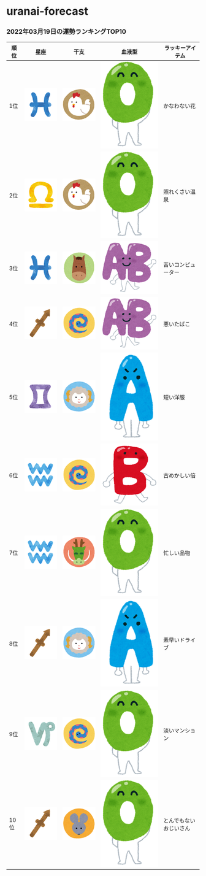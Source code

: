 # uranai-forecast

### 2022年03月19日の運勢ランキングTOP10
|順位|星座|干支|血液型|ラッキーアイテム|
|-----------|-----------|-----------|-----------|-----------|
|1位|<img src='imgs/sign/small/seiza_mark12_uo.png'>|<img src='imgs/eto/small/eto_mark10_tori.png'>|<img src='imgs/blood/small/ketsuekigata_o.png'>|かなわない花|
|2位|<img src='imgs/sign/small/seiza_mark07_tenbin.png'>|<img src='imgs/eto/small/eto_mark10_tori.png'>|<img src='imgs/blood/small/ketsuekigata_o.png'>|照れくさい温泉|
|3位|<img src='imgs/sign/small/seiza_mark12_uo.png'>|<img src='imgs/eto/small/eto_mark07_uma.png'>|<img src='imgs/blood/small/ketsuekigata_ab.png'>|苦いコンピューター|
|4位|<img src='imgs/sign/small/seiza_mark09_ite.png'>|<img src='imgs/eto/small/eto_mark06_hebi.png'>|<img src='imgs/blood/small/ketsuekigata_ab.png'>|悪いたばこ|
|5位|<img src='imgs/sign/small/seiza_mark03_futago.png'>|<img src='imgs/eto/small/eto_mark08_hitsuji.png'>|<img src='imgs/blood/small/ketsuekigata_a.png'>|短い洋服|
|6位|<img src='imgs/sign/small/seiza_mark11_mizugame.png'>|<img src='imgs/eto/small/eto_mark06_hebi.png'>|<img src='imgs/blood/small/ketsuekigata_b.png'>|古めかしい倍|
|7位|<img src='imgs/sign/small/seiza_mark11_mizugame.png'>|<img src='imgs/eto/small/eto_mark05_tatsu.png'>|<img src='imgs/blood/small/ketsuekigata_o.png'>|忙しい品物|
|8位|<img src='imgs/sign/small/seiza_mark09_ite.png'>|<img src='imgs/eto/small/eto_mark08_hitsuji.png'>|<img src='imgs/blood/small/ketsuekigata_a.png'>|素早いドライブ|
|9位|<img src='imgs/sign/small/seiza_mark10_yagi.png'>|<img src='imgs/eto/small/eto_mark06_hebi.png'>|<img src='imgs/blood/small/ketsuekigata_o.png'>|淡いマンション|
|10位|<img src='imgs/sign/small/seiza_mark09_ite.png'>|<img src='imgs/eto/small/eto_mark01_nezumi.png'>|<img src='imgs/blood/small/ketsuekigata_o.png'>|とんでもないおじいさん|
